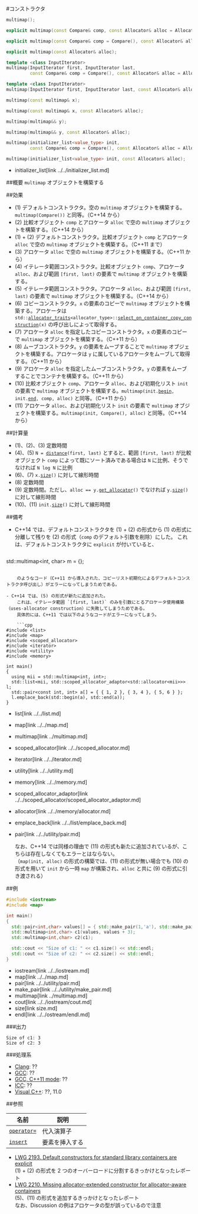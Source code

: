 #コンストラクタ
```cpp
multimap();																					// (1) C++14 から

explicit multimap(const Compare& comp, const Allocator& alloc = Allocator());				// (2) C++14 まで

explicit multimap(const Compare& comp = Compare(), const Allocator& alloc = Allocator());	// (1) + (2) C++11 まで

explicit multimap(const Allocator& alloc);													// (3) C++11 から

template <class InputIterator>
multimap(InputIterator first, InputIterator last,
         const Compare& comp = Compare(), const Allocator& alloc = Allocator());			// (4)

template <class InputIterator>
multimap(InputIterator first, InputIterator last, const Allocator& alloc);					// (5) C++14 から

multimap(const multimap& x);																// (6)

multimap(const multimap& x, const Allocator& alloc);										// (7) C++11 から

multimap(multimap&& y);																		// (8) C++11 から

multimap(multimap&& y, const Allocator& alloc);												// (9) C++11 から

multimap(initializer_list<value_type> init,
         const Compare& comp = Compare(), const Allocator& alloc = Allocator());			// (10) C++11 から

multimap(initializer_list<value_type> init, const Allocator& alloc);						// (11) C++14 から
```
* initializer_list[link ../../initializer_list.md]


##概要
`multimap` オブジェクトを構築する


##効果
- (1) デフォルトコンストラクタ。空の `multimap` オブジェクトを構築する。`multimap(Compare())` と同等。（C++14 から）
- (2) 比較オブジェクト `comp` とアロケータ `alloc` で空の `multimap` オブジェクトを構築する。（C++14 から）
- (1) + (2) デフォルトコンストラクタ。比較オブジェクト `comp` とアロケータ `alloc` で空の `multimap` オブジェクトを構築する。（C++11 まで）
- (3) アロケータ `alloc` で空の `multimap` オブジェクトを構築する。（C++11 から）
- (4) イテレータ範囲コンストラクタ。比較オブジェクト `comp`、アロケータ `alloc`、および範囲 `[first, last)` の要素で `multimap` オブジェクトを構築する。
- (5) イテレータ範囲コンストラクタ。アロケータ `alloc`、および範囲 `[first, last)` の要素で `multimap` オブジェクトを構築する。（C++14 から）
- (6) コピーコンストラクタ。`x` の要素のコピーで `multimap` オブジェクトを構築する。アロケータは `std::`[`allocator_traits`](../../memory/allocator_traits.md)`<allocator_type>::`[`select_on_container_copy_construction`](../../memory/allocator_traits/select_on_container_copy_construction.md)`(x)` の呼び出しによって取得する。
- (7) アロケータ `alloc` を指定したコピーコンストラクタ。`x` の要素のコピーで `multimap` オブジェクトを構築する。（C++11 から）
- (8) ムーブコンストラクタ。`y` の要素をムーブすることで `multimap` オブジェクトを構築する。アロケータは `y` に属しているアロケータをムーブして取得する。（C++11 から）
- (9) アロケータ `alloc` を指定したムーブコンストラクタ。`y` の要素をムーブすることでコンテナを構築する。（C++11 から）
- (10) 比較オブジェクト `comp`、アロケータ `alloc`、および初期化リスト `init` の要素で `multimap` オブジェクトを構築する。`multimap(init.`[`begin`](../../initializer_list/begin.md)`, init.`[`end`](../../initializer_list/end.md)`, comp, alloc)` と同等。（C++11 から）
- (11) アロケータ `alloc`、および初期化リスト `init` の要素で `multimap` オブジェクトを構築する。`multimap(init, Compare(), alloc)` と同等。（C++14 から）


##計算量
- (1)、(2)、(3) 定数時間
- (4)、(5) `N = `[`distance`](../../iterator/distance.md)`(first, last)` とすると、範囲 `[first, last)` が比較オブジェクト `comp` によって既にソート済みである場合は `N` に比例、そうでなければ `N log N` に比例
- (6)、(7) `x.`[`size`](size.md)`()` に対して線形時間
- (8) 定数時間
- (9) 定数時間。ただし、`alloc == y.`[`get_allocator`](get_allocator.md)`()` でなければ `y.`[`size`](size.md)`()` に対して線形時間
- (10)、(11) `init.`[`size`](size.md)`()` に対して線形時間


##備考
- C++14 では、デフォルトコンストラクタを (1) + (2) の形式から (1) の形式に分離して残りを (2) の形式（`comp` のデフォルト引数を削除）にした。
	これは、デフォルトコンストラクタに `explicit` が付いていると、

	```cpp
std::multimap<int, char> m = {};
```

	のようなコード（C++11 から導入された、コピーリスト初期化によるデフォルトコンストラクタ呼び出し）がエラーになってしまうためである。

- C++14 では、(5) の形式が新たに追加された。
	これは、イテレータ範囲 `[first, last)` のみを引数にとるアロケータ使用構築（uses-allocator construction）に失敗してしまうためである。
	具体的には、C++11 では以下のようなコードがエラーになってしまう。

	```cpp
#include <list>
#include <map>
#include <scoped_allocator>
#include <iterator>
#include <utility>
#include <memory>

int main()
{
  using mii = std::multimap<int, int>;
  std::list<mii, std::scoped_allocator_adaptor<std::allocator<mii>>> l;
  std::pair<const int, int> a[] = { { 1, 2 }, { 3, 4 }, { 5, 6 } };
  l.emplace_back(std::begin(a), std::end(a));
}
```
* list[link ../../list.md]
* map[link ../../map.md]
* multimap[link ../multimap.md]
* scoped_allocator[link ../../scoped_allocator.md]
* iterator[link ../../iterator.md]
* utility[link ../../utility.md]
* memory[link ../../memory.md]
* scoped_allocator_adaptor[link ../../scoped_allocator/scoped_allocator_adaptor.md]
* allocator[link ../../memory/allocator.md]
* emplace_back[link ../../list/emplace_back.md]
* pair[link ../../utility/pair.md]

	なお、C++14 では同様の理由で (11) の形式も新たに追加されているが、こちらは存在しなくてもエラーとはならない。  
	（`map(init, alloc)` の形式の構築では、(11) の形式が無い場合でも (10) の形式を用いて `init` から一時 `map` が構築され、`alloc` と共に (9) の形式に引き渡される）


##例
```cpp
#include <iostream>
#include <map>

int main()
{
  std::pair<int,char> values[] = { std::make_pair(1,'a'), std::make_pair(2,'b'), std::make_pair(2,'b') };
  std::multimap<int,char> c1(values, values + 3);
  std::multimap<int,char> c2(c1);

  std::cout << "Size of c1: " << c1.size() << std::endl;
  std::cout << "Size of c2: " << c2.size() << std::endl;
}
```
* iostream[link ../../iostream.md]
* map[link ../../map.md]
* pair[link ../../utility/pair.md]
* make_pair[link ../../utility/make_pair.md]
* multimap[link ../multimap.md]
* cout[link ../../iostream/cout.md]
* size[link size.md]
* endl[link ../../ostream/endl.md]

###出力
```
Size of c1: 3
Size of c2: 3
```

###処理系
- [Clang](/implementation.md#clang): ??
- [GCC](/implementation.md#gcc): ??
- [GCC, C++11 mode](/implementation.md#gcc): ??
- [ICC](/implementation.md#icc): ??
- [Visual C++](/implementation.md#visual_cpp): ??, 11.0

##参照

| 名前                                                | 説明           |
|-----------------------------------------------------|----------------|
| [`operator=`](/reference/map/multimap/op_assign.md) | 代入演算子     |
| [`insert`](/reference/map/multimap/insert.md)       | 要素を挿入する |

* [LWG 2193. Default constructors for standard library containers are explicit](http://cplusplus.github.io/LWG/lwg-defects.html#2193)  
	(1) + (2) の形式を 2 つのオーバーロードに分割するきっかけとなったレポート
* [LWG 2210. Missing allocator-extended constructor for allocator-aware containers](http://cplusplus.github.io/LWG/lwg-defects.html#2210)  
	(5)、(11) の形式を追加するきっかけとなったレポート  
	なお、Discussion の例はアロケータの型が誤っているので注意
